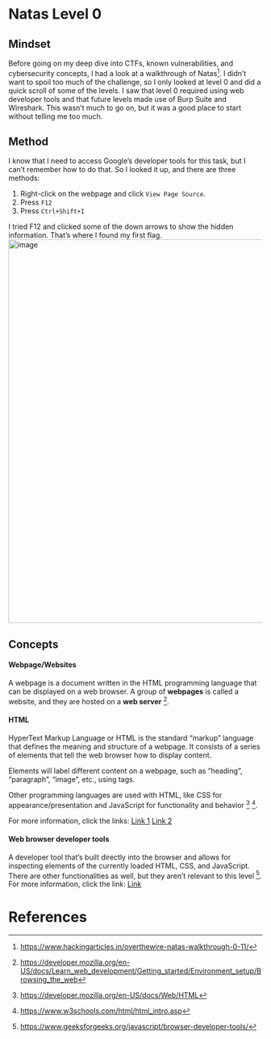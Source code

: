 # Natas Level 0

## Mindset
Before going on my deep dive into CTFs, known vulnerabilities, and cybersecurity concepts, I had a look at a walkthrough of Natas[^1]. I didn’t want to spoil too much of the challenge, so I only looked at level 0 and did a quick scroll of some of the levels. I saw that level 0 required using web developer tools and that future levels made use of Burp Suite and Wireshark. This wasn’t much to go on, but it was a good place to start without telling me too much. 

## Method
I know that I need to access Google’s developer tools for this task, but I can’t remember how to do that. So I looked it up, and there are three methods:
1.	Right-click on the webpage and click `View Page Source`.
2.	Press `F12`
3.	Press `Ctrl+Shift+I`

I tried F12 and clicked some of the down arrows to show the hidden information. That’s where I found my first flag.
<img width="1920" height="759" alt="image" src="https://github.com/user-attachments/assets/d9011f71-74b9-4ac9-b1e8-028bd2512b12" />

## Concepts
#### Webpage/Websites
A webpage is a document written in the HTML programming language that can be displayed on a web browser. A group of **webpages** is called a website, and they are hosted on a **web server** [^2].

#### HTML
HyperText Markup Language or HTML is the standard “markup” language that defines the meaning and structure of a webpage. It consists of a series of elements that tell the web browser how to display content.

Elements will label different content on a webpage, such as “heading”, “paragraph”, “image”, etc., using tags.  

Other programming languages are used with HTML, like CSS for appearance/presentation and JavaScript for functionality and behavior [^3] [^4].  

For more information, click the links:
[Link 1](https://developer.mozilla.org/en-US/docs/Web/HTML)
[Link 2](https://www.w3schools.com/html/html_intro.asp)

#### Web browser developer tools
A developer tool that’s built directly into the browser and allows for inspecting elements of the currently loaded HTML, CSS, and JavaScript. There are other functionalities as well, but they aren’t relevant to this level [^5]. For more information, click the link: [Link](https://www.geeksforgeeks.org/javascript/browser-developer-tools/)

# References
[^1]: https://www.hackingarticles.in/overthewire-natas-walkthrough-0-11/
[^2]: https://developer.mozilla.org/en-US/docs/Learn_web_development/Getting_started/Environment_setup/Browsing_the_web
[^3]: https://developer.mozilla.org/en-US/docs/Web/HTML
[^4]: https://www.w3schools.com/html/html_intro.asp
[^5]: https://www.geeksforgeeks.org/javascript/browser-developer-tools/
